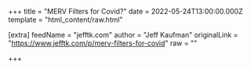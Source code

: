 
+++
title = "MERV Filters for Covid?"
date = 2022-05-24T13:00:00.000Z
template = "html_content/raw.html"

[extra]
feedName = "jefftk.com"
author = "Jeff Kaufman"
originalLink = "https://www.jefftk.com/p/merv-filters-for-covid"
raw = ""

+++

